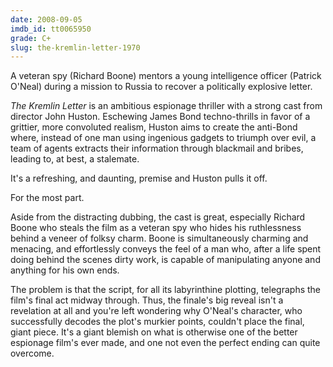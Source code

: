 ```yaml
---
date: 2008-09-05
imdb_id: tt0065950
grade: C+
slug: the-kremlin-letter-1970
---
```


A veteran spy (Richard Boone) mentors a young intelligence officer (Patrick O'Neal) during a mission to Russia to recover a politically explosive letter.

_The Kremlin Letter_ is an ambitious espionage thriller with a strong cast from director John Huston. Eschewing James Bond techno-thrills in favor of a grittier, more convoluted realism, Huston aims to create the anti-Bond where, instead of one man using ingenious gadgets to triumph over evil, a team of agents extracts their information through blackmail and bribes, leading to, at best, a stalemate.

It's a refreshing, and daunting, premise and Huston pulls it off.

For the most part.

Aside from the distracting dubbing, the cast is great, especially Richard Boone who steals the film as a veteran spy who hides his ruthlessness behind a veneer of folksy charm. Boone is simultaneously charming and menacing, and effortlessly conveys the feel of a man who, after a life spent doing behind the scenes dirty work, is capable of manipulating anyone and anything for his own ends.

The problem is that the script, for all its labyrinthine plotting, telegraphs the film's final act midway through. Thus, the finale's big reveal isn't a revelation at all and you're left wondering why O'Neal's character, who successfully decodes the plot's murkier points, couldn't place the final, giant piece. It's a giant blemish on what is otherwise one of the better espionage film's ever made, and one not even the perfect ending can quite overcome.
